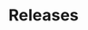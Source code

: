 ---
title: Releases
description: "Stay up-to-date with the latest NGINX Management Suite API Connectivity Manager releases."
weight: 800
url: /nginx-management-suite/acm/releases/
---